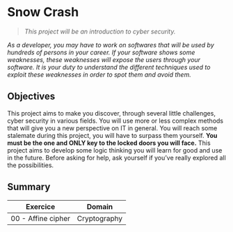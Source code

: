 # Snow Crash
> *This project will be an introduction to cyber security.*

*As a developer, you may have to work on softwares that will be used by hundreds of persons in your career.*
*If your software shows some weaknesses, these weaknesses will expose the users through your software.*
*It is your duty to understand the different techniques used to exploit these weaknesses in order to spot them and avoid them.*

## Objectives
This project aims to make you discover, through several little challenges, cyber security
in various fields.
You will use more or less complex methods that will give you a new perspective on IT in general.
You will reach some stalemate during this project, you will have to surpass them yourself.
**You must be the one and ONLY key to the locked doors you will face.**
This project aims to develop some logic thinking you will learn for good and use in the future.
Before asking for help, ask yourself if you’ve really explored all the possibilities.

## Summary
| Exercice | Domain |
| - | - |
| 00 - Affine cipher | Cryptography |